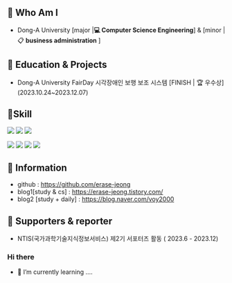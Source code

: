 ## 🌹 Who Am I
- Dong-A University [major |**💻 Computer Science Engineering**] & [minor | 📋 **business administration** ]


## 🌹 Education & Projects
- Dong-A University FairDay 시각장애인 보행 보조 시스템 [FINISH | 🏆 우수상] (2023.10.24~2023.12.07)



## 🌹Skill 
<img src="https://img.shields.io/badge/react-61DAFB?style=for-the-badge&logo=react&logoColor=black"> <img src="https://img.shields.io/badge/html5-E34F26?style=for-the-badge&logo=html5&logoColor=white"> <img src="https://img.shields.io/badge/css-1572B6?style=for-the-badge&logo=css3&logoColor=white">


<img src="https://img.shields.io/badge/notion-000000?style=for-the-badge&logo=notion3&logoColor=white">
<img src="https://img.shields.io/badge/jira-0052CC?style=for-the-badge&logo=jira&logoColor=white">
<img src="https://img.shields.io/badge/confluence-172B4D?style=for-the-badge&logo=confluence&logoColor=white">
<img src="https://img.shields.io/badge/slack-4A154B?style=for-the-badge&logo=slack&logoColor=white">

      
## 🌹 Information
- github : https://github.com/erase-jeong
- blog1[study & cs] : https://erase-jeong.tistory.com/
- blog2 [study + daily] : https://blog.naver.com/voy2000


## 🌹 Supporters & reporter
- NTIS(국가과학기술지식정보서비스) 제2기 서포터즈 활동 ( 2023.6 - 2023.12)

### Hi there
- 🌱 I’m currently learning ....
<!--
**erase-jeong/erase-jeong** is a ✨ _special_ ✨ repository because its `README.md` (this file) appears on your GitHub profile.
- 
Here are some ideas to get you started:

- 🔭 I’m currently working on .

- 👯 I’m looking to collaborate on ...
- 🤔 I’m looking for help with ...
- 💬 Ask me about ...
- 📫 How to reach me: ...
- 😄 Pronouns: ...
- ⚡ Fun fact: .....
-->
